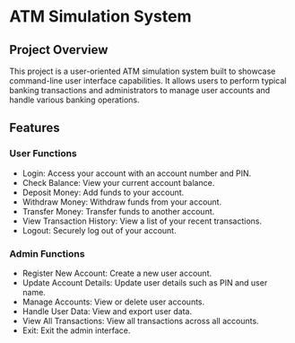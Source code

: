 # **ATM Simulation System**

## Project Overview

This project is a user-oriented ATM simulation system built to showcase command-line user interface capabilities. It allows users to perform typical banking transactions and administrators to manage user accounts and handle various banking operations.

## Features

### User Functions

- Login: Access your account with an account number and PIN.
- Check Balance: View your current account balance.
- Deposit Money: Add funds to your account.
- Withdraw Money: Withdraw funds from your account.
- Transfer Money: Transfer funds to another account.
- View Transaction History: View a list of your recent transactions.
- Logout: Securely log out of your account.

### Admin Functions

- Register New Account: Create a new user account.
- Update Account Details: Update user details such as PIN and user name.
- Manage Accounts: View or delete user accounts.
- Handle User Data: View and export user data.
- View All Transactions: View all transactions across all accounts.
- Exit: Exit the admin interface.
